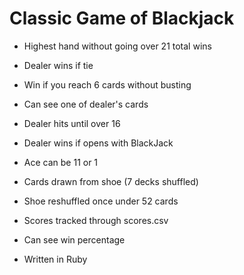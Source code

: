 # Classic Game of Blackjack
* Highest hand without going over 21 total wins
* Dealer wins if tie
* Win if you reach 6 cards without busting
* Can see one of dealer's cards
* Dealer hits until over 16
* Dealer wins if opens with BlackJack
* Ace can be 11 or 1
* Cards drawn from shoe (7 decks shuffled)
* Shoe reshuffled once under 52 cards
* Scores tracked through scores.csv
* Can see win percentage

* Written in Ruby
